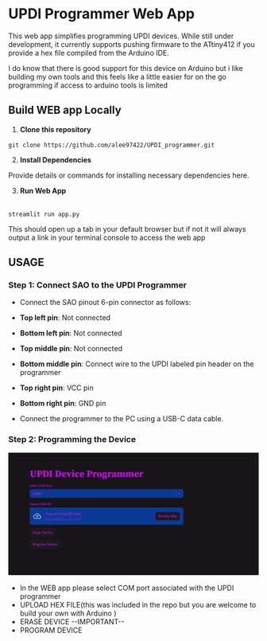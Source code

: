 
# UPDI Programmer Web App

This web app simplifies programming UPDI devices. While still under development, it currently supports pushing firmware to the ATtiny412 if you provide a hex file compiled from the Arduino IDE.

I do know that there is good support for this device on Arduino but i like building my own tools and this feels like a little easier for on the go programming if access to arduino tools is limited 



## Build WEB app Locally

1. **Clone this repository**

```
git clone https://github.com/alee97422/UPDI_programmer.git

```

2. **Install Dependencies**

Provide details or commands for installing necessary dependencies here.

3. **Run Web App**

```

streamlit run app.py

```

This should open up a tab in your default browser but if not it will always output a link in your terminal console to access the web app 

## USAGE

### Step 1: Connect SAO to the UPDI Programmer

- Connect the SAO pinout 6-pin connector as follows:
- **Top left pin**: Not connected
- **Bottom left pin**: Not connected
- **Top middle pin**: Not connected
- **Bottom middle pin**: Connect wire to the UPDI labeled pin header on the programmer
- **Top right pin**: VCC pin
- **Bottom right pin**: GND pin

- Connect the programmer to the PC using a USB-C data cable.

### Step 2: Programming the Device

![UPDI Programmer Interface](images/UPDIUI.png)

- In the WEB app please select COM port associated with the UPDI programmer
- UPLOAD HEX FILE(this was included in the repo but you are welcome to build your own with Arduino )
- ERASE DEVICE  --IMPORTANT--
- PROGRAM DEVICE 





